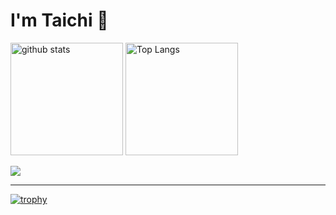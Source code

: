 # I'm Taichi 👋

<p align="left"> 
  <img alt="github stats" height="180px" src="https://github-readme-stats.vercel.app/api?username=NakazatoTaichi&count_private=true&show_icons=true&show_icons=true" />
   <img alt="Top Langs" height="180px" src="https://github-readme-stats.vercel.app/api/top-langs/?username=NakazatoTaichi&layout=compact&count_private=true&show_icons=true" />
</p>

![](https://github-profile-summary-cards.vercel.app/api/cards/profile-details?username=NakazatoTaichi&theme=2077)

<hr>

[![trophy](https://github-profile-trophy.vercel.app/?username=NakazatoTaichi)](https://github.com/NakazatoTaichi/github-profile-trophy)

